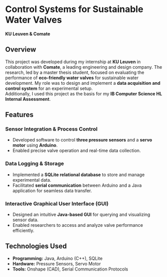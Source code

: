 # Control Systems for Sustainable Water Valves  
**KU Leuven & Comate**

## Overview  
This project was developed during my internship at **KU Leuven** in collaboration with **Comate**, a leading engineering and design company. The research, led by a master thesis student, focused on evaluating the performance of **eco-friendly water valves** for sustainable water development. My role was to design and implement a **data acquisition and control system** for an experimental setup.  
Additionally, I used this project as the basis for my **IB Computer Science HL Internal Assessment**.

## Features  
### Sensor Integration & Process Control  
- Developed software to control **three pressure sensors** and a **servo motor** using **Arduino**.  
- Enabled precise valve operation and real-time data collection.  

### Data Logging & Storage  
- Implemented a **SQLite relational database** to store and manage experimental data.  
- Facilitated **serial communication** between Arduino and a Java application for seamless data transfer.  

### Interactive Graphical User Interface (GUI)  
- Designed an intuitive **Java-based GUI** for querying and visualizing sensor data.  
- Enabled researchers to access and analyze valve performance efficiently.

## Technologies Used  
- **Programming:** Java, Arduino (C++), SQLite  
- **Hardware:** Pressure Sensors, Servo Motor  
- **Tools:** Onshape (CAD), Serial Communication Protocols  
 
